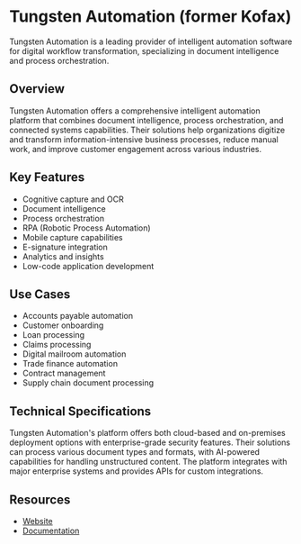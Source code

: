 # Tungsten Automation (former Kofax)

Tungsten Automation is a leading provider of intelligent automation software for digital workflow transformation, specializing in document intelligence and process orchestration.

## Overview

Tungsten Automation offers a comprehensive intelligent automation platform that combines document intelligence, process orchestration, and connected systems capabilities. Their solutions help organizations digitize and transform information-intensive business processes, reduce manual work, and improve customer engagement across various industries.

## Key Features

- Cognitive capture and OCR
- Document intelligence
- Process orchestration
- RPA (Robotic Process Automation)
- Mobile capture capabilities
- E-signature integration
- Analytics and insights
- Low-code application development

## Use Cases

- Accounts payable automation
- Customer onboarding
- Loan processing
- Claims processing
- Digital mailroom automation
- Trade finance automation
- Contract management
- Supply chain document processing

## Technical Specifications

Tungsten Automation's platform offers both cloud-based and on-premises deployment options with enterprise-grade security features. Their solutions can process various document types and formats, with AI-powered capabilities for handling unstructured content. The platform integrates with major enterprise systems and provides APIs for custom integrations.

## Resources

- [Website](https://www.tungstenautomation.com/)
- [Documentation](https://www.tungstenautomation.com/products)
